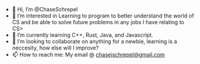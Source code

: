 - 👋 Hi, I’m @ChaseSchrepel
- 👀 I’m interested in Learning to program to better understand the world of CS and be able to solve future problems in any jobs I have relating to CS>
- 🌱 I’m currently learning C++, Rust, Java, and Javascript.
- 💞️ I’m looking to collaborate on anything for a newbie, learning is a neccesity, how else will I improve?
- 📫 How to reach me: My email @ chasejschrepel@gmail.com

<!---
ChaseSchrepel/ChaseSchrepel is a ✨ special ✨ repository because its `README.md` (this file) appears on your GitHub profile.
You can click the Preview link to take a look at your changes.
--->
